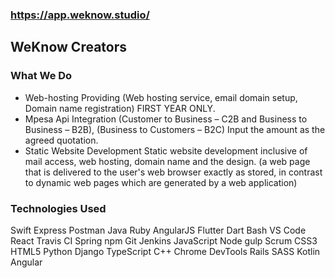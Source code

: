 ### https://app.weknow.studio/


## WeKnow Creators
### What We Do
- Web-hosting Providing (Web hosting service, email domain setup, Domain name registration) FIRST YEAR ONLY.
- Mpesa Api Integration (Customer to Business – C2B and Business to Business – B2B), (Business to Customers – B2C) Input the amount as the agreed quotation.
-  Static Website Development Static website development inclusive of mail access, web hosting, domain name and the design. (a web page that is delivered to the user's web browser exactly as stored, in contrast to dynamic web pages which are generated by a web application)

### Technologies Used
Swift
Express
Postman
Java
Ruby
AngularJS
Flutter
Dart
Bash
VS Code
React
Travis CI
Spring
npm
Git
Jenkins
JavaScript
Node
gulp
Scrum
CSS3
HTML5
Python
Django
TypeScript
C++
Chrome DevTools
Rails
SASS
Kotlin
Angular

